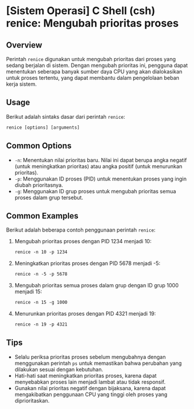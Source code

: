 # [Sistem Operasi] C Shell (csh) renice: Mengubah prioritas proses

## Overview
Perintah `renice` digunakan untuk mengubah prioritas dari proses yang sedang berjalan di sistem. Dengan mengubah prioritas ini, pengguna dapat menentukan seberapa banyak sumber daya CPU yang akan dialokasikan untuk proses tertentu, yang dapat membantu dalam pengelolaan beban kerja sistem.

## Usage
Berikut adalah sintaks dasar dari perintah `renice`:

```csh
renice [options] [arguments]
```

## Common Options
- `-n`: Menentukan nilai prioritas baru. Nilai ini dapat berupa angka negatif (untuk meningkatkan prioritas) atau angka positif (untuk menurunkan prioritas).
- `-p`: Menggunakan ID proses (PID) untuk menentukan proses yang ingin diubah prioritasnya.
- `-g`: Menggunakan ID grup proses untuk mengubah prioritas semua proses dalam grup tersebut.

## Common Examples
Berikut adalah beberapa contoh penggunaan perintah `renice`:

1. Mengubah prioritas proses dengan PID 1234 menjadi 10:
    ```csh
    renice -n 10 -p 1234
    ```

2. Meningkatkan prioritas proses dengan PID 5678 menjadi -5:
    ```csh
    renice -n -5 -p 5678
    ```

3. Mengubah prioritas semua proses dalam grup dengan ID grup 1000 menjadi 15:
    ```csh
    renice -n 15 -g 1000
    ```

4. Menurunkan prioritas proses dengan PID 4321 menjadi 19:
    ```csh
    renice -n 19 -p 4321
    ```

## Tips
- Selalu periksa prioritas proses sebelum mengubahnya dengan menggunakan perintah `ps` untuk memastikan bahwa perubahan yang dilakukan sesuai dengan kebutuhan.
- Hati-hati saat meningkatkan prioritas proses, karena dapat menyebabkan proses lain menjadi lambat atau tidak responsif.
- Gunakan nilai prioritas negatif dengan bijaksana, karena dapat mengakibatkan penggunaan CPU yang tinggi oleh proses yang diprioritaskan.